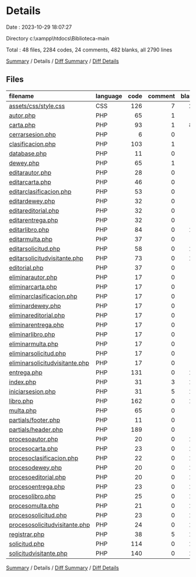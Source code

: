 # Details

Date : 2023-10-29 18:07:27

Directory c:\\xampp\\htdocs\\Biblioteca-main

Total : 48 files,  2284 codes, 24 comments, 482 blanks, all 2790 lines

[Summary](results.md) / Details / [Diff Summary](diff.md) / [Diff Details](diff-details.md)

## Files
| filename | language | code | comment | blank | total |
| :--- | :--- | ---: | ---: | ---: | ---: |
| [assets/css/style.css](/assets/css/style.css) | CSS | 126 | 7 | 27 | 160 |
| [autor.php](/autor.php) | PHP | 65 | 1 | 8 | 74 |
| [carta.php](/carta.php) | PHP | 93 | 1 | 80 | 174 |
| [cerrarsesion.php](/cerrarsesion.php) | PHP | 6 | 0 | 3 | 9 |
| [clasificacion.php](/clasificacion.php) | PHP | 103 | 1 | 0 | 104 |
| [database.php](/database.php) | PHP | 11 | 0 | 3 | 14 |
| [dewey.php](/dewey.php) | PHP | 65 | 1 | 8 | 74 |
| [editarautor.php](/editarautor.php) | PHP | 28 | 0 | 7 | 35 |
| [editarcarta.php](/editarcarta.php) | PHP | 46 | 0 | 7 | 53 |
| [editarclasificacion.php](/editarclasificacion.php) | PHP | 53 | 0 | 9 | 62 |
| [editardewey.php](/editardewey.php) | PHP | 32 | 0 | 7 | 39 |
| [editareditorial.php](/editareditorial.php) | PHP | 32 | 0 | 7 | 39 |
| [editarentrega.php](/editarentrega.php) | PHP | 32 | 0 | 7 | 39 |
| [editarlibro.php](/editarlibro.php) | PHP | 84 | 0 | 12 | 96 |
| [editarmulta.php](/editarmulta.php) | PHP | 37 | 0 | 7 | 44 |
| [editarsolicitud.php](/editarsolicitud.php) | PHP | 58 | 0 | 11 | 69 |
| [editarsolicitudvisitante.php](/editarsolicitudvisitante.php) | PHP | 73 | 0 | 12 | 85 |
| [editorial.php](/editorial.php) | PHP | 37 | 0 | 7 | 44 |
| [eliminarautor.php](/eliminarautor.php) | PHP | 17 | 0 | 5 | 22 |
| [eliminarcarta.php](/eliminarcarta.php) | PHP | 17 | 0 | 5 | 22 |
| [eliminarclasificacion.php](/eliminarclasificacion.php) | PHP | 17 | 0 | 5 | 22 |
| [eliminardewey.php](/eliminardewey.php) | PHP | 17 | 0 | 5 | 22 |
| [eliminareditorial.php](/eliminareditorial.php) | PHP | 17 | 0 | 5 | 22 |
| [eliminarentrega.php](/eliminarentrega.php) | PHP | 17 | 0 | 5 | 22 |
| [eliminarlibro.php](/eliminarlibro.php) | PHP | 17 | 0 | 5 | 22 |
| [eliminarmulta.php](/eliminarmulta.php) | PHP | 17 | 0 | 5 | 22 |
| [eliminarsolicitud.php](/eliminarsolicitud.php) | PHP | 17 | 0 | 5 | 22 |
| [eliminarsolicitudvisitante.php](/eliminarsolicitudvisitante.php) | PHP | 17 | 0 | 5 | 22 |
| [entrega.php](/entrega.php) | PHP | 131 | 0 | 16 | 147 |
| [index.php](/index.php) | PHP | 31 | 3 | 10 | 44 |
| [iniciarsesion.php](/iniciarsesion.php) | PHP | 31 | 5 | 12 | 48 |
| [libro.php](/libro.php) | PHP | 162 | 0 | 17 | 179 |
| [multa.php](/multa.php) | PHP | 65 | 0 | 9 | 74 |
| [partials/footer.php](/partials/footer.php) | PHP | 11 | 0 | 0 | 11 |
| [partials/header.php](/partials/header.php) | PHP | 189 | 0 | 5 | 194 |
| [procesoautor.php](/procesoautor.php) | PHP | 20 | 0 | 10 | 30 |
| [procesocarta.php](/procesocarta.php) | PHP | 23 | 0 | 10 | 33 |
| [procesoclasificacion.php](/procesoclasificacion.php) | PHP | 22 | 0 | 10 | 32 |
| [procesodewey.php](/procesodewey.php) | PHP | 20 | 0 | 10 | 30 |
| [procesoeditorial.php](/procesoeditorial.php) | PHP | 20 | 0 | 10 | 30 |
| [procesoentrega.php](/procesoentrega.php) | PHP | 23 | 0 | 10 | 33 |
| [procesolibro.php](/procesolibro.php) | PHP | 25 | 0 | 10 | 35 |
| [procesomulta.php](/procesomulta.php) | PHP | 21 | 0 | 10 | 31 |
| [procesosolicitud.php](/procesosolicitud.php) | PHP | 23 | 0 | 10 | 33 |
| [procesosolicitudvisitante.php](/procesosolicitudvisitante.php) | PHP | 24 | 0 | 10 | 34 |
| [registrar.php](/registrar.php) | PHP | 38 | 5 | 11 | 54 |
| [solicitud.php](/solicitud.php) | PHP | 114 | 0 | 14 | 128 |
| [solicitudvisitante.php](/solicitudvisitante.php) | PHP | 140 | 0 | 16 | 156 |

[Summary](results.md) / Details / [Diff Summary](diff.md) / [Diff Details](diff-details.md)
